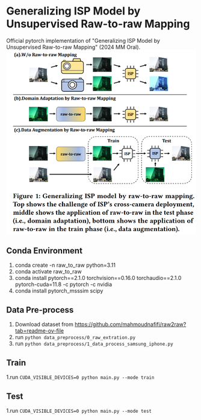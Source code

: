 # Generalizing ISP Model by Unsupervised Raw-to-raw Mapping
Official pytorch implementation of "Generalizing ISP Model by Unsupervised Raw-to-raw Mapping" (2024 MM Oral).
![image](assets/main_figure.png)
## Conda Environment
1. conda create -n raw_to_raw python=3.11
2. conda activate raw_to_raw
3. conda install pytorch==2.1.0 torchvision==0.16.0 torchaudio==2.1.0 pytorch-cuda=11.8 -c pytorch -c nvidia
4. conda install pytorch_msssim scipy

## Data Pre-process
1. Download dataset from https://github.com/mahmoudnafifi/raw2raw?tab=readme-ov-file
2. run `python data_preprocess/0_raw_extration.py`
3. run `python data_preprocess/1_data_process_samsung_iphone.py`

## Train
1.run `CUDA_VISIBLE_DEVICES=0 python main.py --mode train`

## Test
1.run `CUDA_VISIBLE_DEVICES=0 python main.py --mode test`
